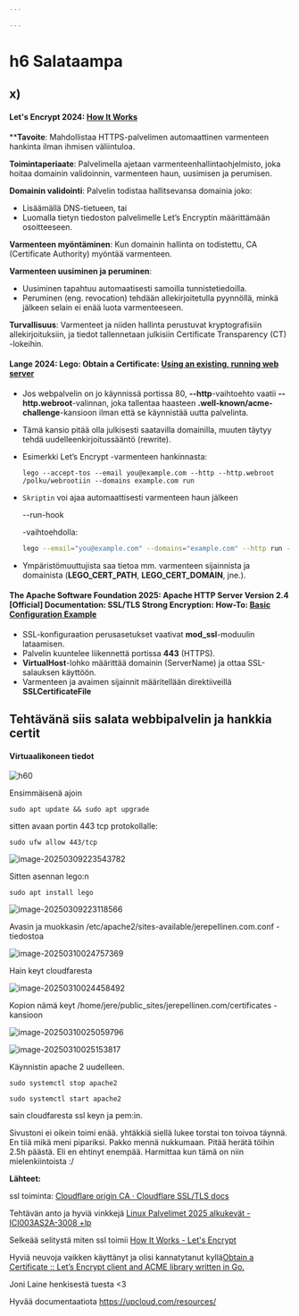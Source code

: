 ```yaml
---

---
```


# h6 Salataampa





## x)



#### Let's Encrypt 2024: [How It Works](https://letsencrypt.org/how-it-works/)

****Tavoite**: Mahdollistaa HTTPS-palvelimen automaattinen varmenteen hankinta ilman ihmisen väliintuloa.

**Toimintaperiaate**: Palvelimella ajetaan varmenteenhallintaohjelmisto, joka hoitaa domainin validoinnin, varmenteen haun, uusimisen ja perumisen.

**Domainin validointi**: Palvelin todistaa hallitsevansa domainia joko:

- Lisäämällä DNS-tietueen, tai
- Luomalla tietyn tiedoston palvelimelle Let’s Encryptin määrittämään osoitteeseen.

**Varmenteen myöntäminen**: Kun domainin hallinta on todistettu, CA (Certificate Authority) myöntää varmenteen.

**Varmenteen uusiminen ja peruminen**:

- Uusiminen tapahtuu automaatisesti samoilla tunnistetiedoilla.
- Peruminen (eng. revocation) tehdään allekirjoitetulla pyynnöllä, minkä jälkeen selain ei enää luota varmenteeseen.

**Turvallisuus**: Varmenteet ja niiden hallinta perustuvat kryptografisiin allekirjoituksiin, ja tiedot tallennetaan julkisiin Certificate Transparency (CT) -lokeihin.



#### Lange 2024: Lego: Obtain a Certificate: [Using an existing, running web server](https://go-acme.github.io/lego/usage/cli/obtain-a-certificate/index.html#using-an-existing-running-web-server)

- Jos webpalvelin on jo käynnissä portissa 80, **--http**-vaihtoehto vaatii **--http.webroot**-valinnan, joka tallentaa haasteen **.well-known/acme-challenge**-kansioon ilman että se käynnistää uutta palvelinta.

- Tämä kansio pitää olla julkisesti saatavilla domainilla, muuten täytyy tehdä uudelleenkirjoitussääntö (rewrite).

- Esimerkki Let’s Encrypt -varmenteen hankinnasta:

  ```shell
  lego --accept-tos --email you@example.com --http --http.webroot /polku/webrootiin --domains example.com run
  ```

- `Skriptin` voi ajaa automaattisesti varmenteen haun jälkeen 

  --run-hook

  -vaihtoehdolla:

  ```sh
  lego --email="you@example.com" --domains="example.com" --http run --run-hook="./myscript.sh"
  ```

- Ympäristömuuttujista saa tietoa mm. varmenteen sijainnista ja domainista (**LEGO_CERT_PATH**, **LEGO_CERT_DOMAIN**, jne.).



#### The Apache Software Foundation 2025: Apache HTTP Server Version 2.4 [Official] Documentation: SSL/TLS Strong Encryption: How-To: [Basic Configuration Example](https://httpd.apache.org/docs/2.4/ssl/ssl_howto.html#configexample)

- SSL-konfiguraation perusasetukset vaativat **mod_ssl**-moduulin lataamisen.
- Palvelin kuuntelee liikennettä portissa **443** (HTTPS).
- **VirtualHost**-lohko määrittää domainin (ServerName) ja ottaa SSL-salauksen käyttöön.
- Varmenteen ja avaimen sijainnit määritellään direktiiveillä **SSLCertificateFile**





## Tehtävänä siis salata webbipalvelin ja hankkia certit

#### Virtuaalikoneen tiedot

![h60](https://github.com/Gerathh/linukka1/blob/main/h60.png)

Ensimmäisenä ajoin 

`sudo apt update && sudo apt upgrade`

sitten avaan portin 443 tcp protokollalle:

`sudo ufw allow 443/tcp`

![image-20250309223543782](https://github.com/Gerathh/linukka1/blob/main/h61.png)



Sitten asennan lego:n

`sudo apt install lego`

![image-20250309223118566](https://github.com/Gerathh/linukka1/blob/main/h62.png)

Avasin ja muokkasin /etc/apache2/sites-available/jerepellinen.com.conf -tiedostoa

![image-20250310024757369](https://github.com/Gerathh/linukka1/blob/main/h63.png)



Hain keyt cloudfaresta

![image-20250310024458492](https://github.com/Gerathh/linukka1/blob/main/h64.png)

Kopion nämä keyt /home/jere/public_sites/jerepellinen.com/certificates -kansioon

![image-20250310025059796](https://github.com/Gerathh/linukka1/blob/main/h65.png)



![image-20250310025153817](https://github.com/Gerathh/linukka1/blob/main/h66.png)

Käynnistin apache 2 uudelleen.

`sudo systemctl stop apache2`

`sudo systemctl start apache2`

sain cloudfaresta ssl keyn ja pem:in.



Sivustoni ei oikein toimi enää. yhtäkkiä siellä lukee torstai ton toivoa täynnä. En tiiä mikä meni pipariksi. Pakko mennä nukkumaan. Pitää herätä töihin 2.5h päästä. Eli en ehtinyt enempää. Harmittaa kun tämä on niin mielenkiintoista :/



**Lähteet:**

ssl toiminta: [Cloudflare origin CA · Cloudflare SSL/TLS docs](https://developers.cloudflare.com/ssl/origin-configuration/origin-ca/)

Tehtävän anto ja hyviä vinkkejä [Linux Palvelimet 2025 alkukevät - ICI003AS2A-3008 +lp](https://terokarvinen.com/linux-palvelimet/)

Selkeää selitystä miten ssl toimii [How It Works - Let's Encrypt](https://letsencrypt.org/how-it-works/)

Hyviä neuvoja vaikken käyttänyt ja olisi kannatytanut kyllä[Obtain a Certificate :: Let’s Encrypt client and ACME library written in Go.](https://go-acme.github.io/lego/usage/cli/obtain-a-certificate/index.html#using-an-existing-running-web-server)

Joni Laine henkisestä tuesta <3

Hyvää documentaatiota https://upcloud.com/resources/ 
